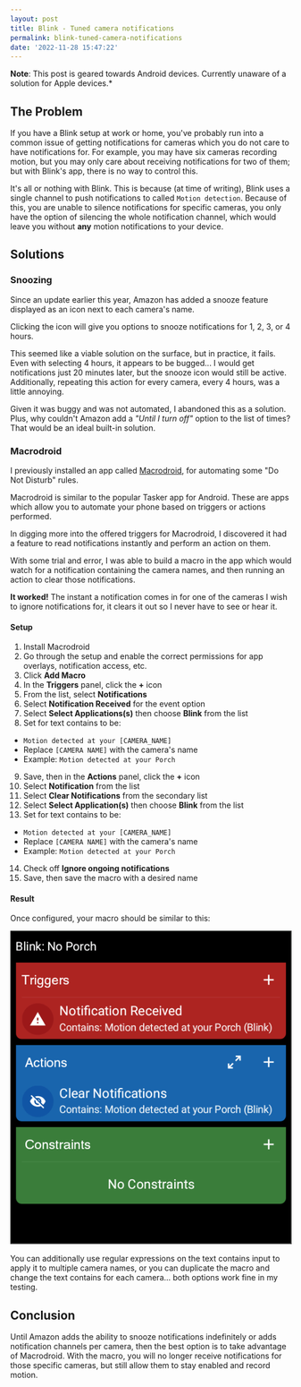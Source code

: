 ```yaml
---
layout: post
title: Blink - Tuned camera notifications
permalink: blink-tuned-camera-notifications
date: '2022-11-28 15:47:22'
---
```


**Note**: This post is geared towards Android devices. Currently unaware of a solution for Apple devices.*

## The Problem

If you have a Blink setup at work or home, you've probably run into a common issue of getting notifications for cameras which you do not care to have notifications for. For example, you may have six cameras recording motion, but you may only care about receiving notifications for two of them; but with Blink's app, there is no way to control this.

It's all or nothing with Blink. This is because (at time of writing), Blink uses a single channel to push notifications to called `Motion detection`. Because of this, you are unable to silence notifications for specific cameras, you only have the option of silencing the whole notification channel, which would leave you without **any** motion notifications to your device.

## Solutions

### Snoozing

Since an update earlier this year, Amazon has added a snooze feature displayed as an icon next to each camera's name.

Clicking the icon will give you options to snooze notifications for 1, 2, 3, or 4 hours.

This seemed like a viable solution on the surface, but in practice, it fails. Even with selecting 4 hours, it appears to be bugged... I would get notifications just 20 minutes later, but the snooze icon would still be active. Additionally, repeating this action for every camera, every 4 hours, was a little annoying.

Given it was buggy and was not automated, I abandoned this as a solution. Plus, why couldn't Amazon add a *"Until I turn off"* option to the list of times? That would be an ideal built-in solution.

### Macrodroid

I previously installed an app called [Macrodroid](https://play.google.com/store/apps/details?id=com.arlosoft.macrodroid&hl=en_CA&gl=US&pli=1), for automating some "Do Not Disturb" rules.

Macrodroid is similar to the popular Tasker app for Android. These are apps which allow you to automate your phone based on triggers or actions performed.

In digging more into the offered triggers for Macrodroid, I discovered it had a feature to read notifications instantly and perform an action on them.

With some trial and error, I was able to build a macro in the app which would watch for a notification containing the camera names, and then running an action to clear those notifications.

**It worked!** The instant a notification comes in for one of the cameras I wish to ignore notifications for, it clears it out so I never have to see or hear it.

#### Setup

1. Install Macrodroid
2. Go through the setup and enable the correct permissions for app overlays, notification access, etc.
3. Click **Add Macro**
4. In the **Triggers** panel, click the **+** icon
5. From the list, select **Notifications**
6. Select **Notification Received** for the event option
7. Select **Select Applications(s)** then choose **Blink** from the list
8. Set for text contains to be:
  - `Motion detected at your [CAMERA_NAME]`
  - Replace `[CAMERA NAME]` with the camera's name
  - Example: `Motion detected at your Porch` 
9. Save, then in the **Actions** panel, click the **+** icon
10. Select **Notification** from the list
11. Select **Clear Notifications** from the secondary list
12. Select **Select Application(s)** then choose **Blink** from the list
13. Set for text contains to be:
  - `Motion detected at your [CAMERA_NAME]`
  - Replace `[CAMERA NAME]` with the camera's name
  - Example: `Motion detected at your Porch` 
14. Check off **Ignore ongoing notifications**
15. Save, then save the macro with a desired name

#### Result

Once configured, your macro should be similar to this:

![Macro](/assets/images/2022/11/blink.png)

You can additionally use regular expressions on the text contains input to apply it to multiple camera names, or you can duplicate the macro and change the text contains for each camera... both options work fine in my testing.

## Conclusion

Until Amazon adds the ability to snooze notifications indefinitely or adds notification channels per camera, then the best option is to take advantage of Macrodroid. With the macro, you will no longer receive notifications for those specific cameras, but still allow them to stay enabled and record motion.